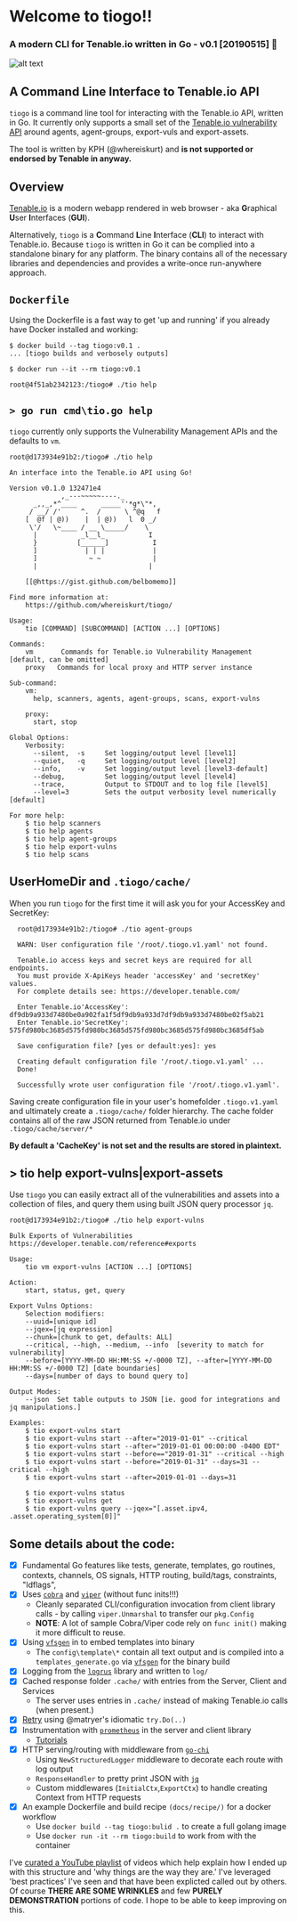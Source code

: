 # Welcome to tiogo!!
### A modern CLI for Tenable.io written in Go - v0.1 [20190515] :rocket:

[logo]: https://github.com/whereiskurt/tiogo/blob/master/docs/images/tiogo.logo.small.png "tiogopher"
![alt text](https://github.com/whereiskurt/tiogo/blob/master/docs/images/tiogo.logo.small.png "tiogopher")

## A **C**ommand **L**ine **I**nterface to Tenable.io API 
`tiogo` is a command line tool for interacting with the Tenable.io API, written in Go. It currently only supports a small set of the [Tenable.io vulnerability API](https://developer.tenable.com/reference) around agents, agent-groups, export-vuls and export-assets. 

The tool is written by KPH (@whereiskurt) and **is not supported or endorsed by Tenable in anyway.**

## Overview 
[Tenable.io](https://cloud.tenable.com) is a modern webapp rendered in web browser - aka **G**raphical **U**ser **I**nterfaces (**GUI**).

Alternatively, `tiogo` is a **C**ommand **L**ine **I**nterface (**CLI**) to interact with Tenable.io. Because `tiogo` is written in Go it can be complied into a standalone binary for any platform. The binary contains all of the necessary libraries and dependencies and provides a write-once run-anywhere approach.

## `Dockerfile`
Using the Dockerfile is a fast way to get 'up and running' if you already have Docker installed and working:
```
$ docker build --tag tiogo:v0.1 .
... [tiogo builds and verbosely outputs]

$ docker run --it --rm tiogo:v0.1
  
root@4f51ab2342123:/tiogo# ./tio help
```
## `> go run cmd\tio.go help`
`tiogo` currently only supports the Vulnerability Management APIs and the defaults to `vm`.

```
root@d173934e91b2:/tiogo# ./tio help

An interface into the Tenable.io API using Go!

Version v0.1.0 132471e4
	         ,_---~~~~~----._         
	  _,,_,*^____      _____''*g*\"*, 
	 / __/ /'     ^.  /      \ ^@q   f 
	[  @f | @))    |  | @))   l  0 _/  
	 \'/   \~____ / __ \_____/    \   
	  |           _l__l_           I   
	  }          [______]           I  
	  ]            | | |            |  
	  ]             ~ ~             |  
	  |                            |   
	
	[[@https://gist.github.com/belbomemo]]
	
Find more information at:
    https://github.com/whereiskurt/tiogo/

Usage:
    tio [COMMAND] [SUBCOMMAND] [ACTION ...] [OPTIONS]

Commands:
    vm       Commands for Tenable.io Vulnerability Management [default, can be omitted]
    proxy   Commands for local proxy and HTTP server instance

Sub-command:
    vm:
      help, scanners, agents, agent-groups, scans, export-vulns

    proxy:
      start, stop

Global Options:
    Verbosity:
      --silent,  -s     Set logging/output level [level1]
      --quiet,   -q     Set logging/output level [level2]
      --info,    -v     Set logging/output level [level3-default]
      --debug,          Set logging/output level [level4]
      --trace,          Output to STDOUT and to log file [level5]
      --level=3         Sets the output verbosity level numerically [default]

For more help:
    $ tio help scanners
    $ tio help agents
    $ tio help agent-groups
    $ tio help export-vulns
    $ tio help scans
```

## UserHomeDir and `.tiogo/cache/`
When you run `tiogo` for the first time it will ask you for your AccessKey and SecretKey:
```
  root@d173934e91b2:/tiogo# ./tio agent-groups

  WARN: User configuration file '/root/.tiogo.v1.yaml' not found.
  
  Tenable.io access keys and secret keys are required for all endpoints.
  You must provide X-ApiKeys header 'accessKey' and 'secretKey' values.
  For complete details see: https://developer.tenable.com/

  Enter Tenable.io'AccessKey': df9db9a933d7480be0a902fa1f5df9db9a933d7df9db9a933d7480be02f5ab21
  Enter Tenable.io'SecretKey': 575fd980bc3685d575fd980bc3685d575fd980bc3685d575fd980bc3685df5ab

  Save configuration file? [yes or default:yes]: yes

  Creating default configuration file '/root/.tiogo.v1.yaml' ...
  Done!
  
  Successfully wrote user configuration file '/root/.tiogo.v1.yaml'.
```

Saving create configuration file in your user's homefolder `.tiogo.v1.yaml` and ultimately create a `.tiogo/cache/` folder hierarchy. The cache folder contains all of the raw JSON returned from Tenable.io under `.tiogo/cache/server/*`

**By default a 'CacheKey' is not set and the results are stored in plaintext.**

## > tio help export-vulns|export-assets
Use `tiogo` you can easily extract all of the vulnerabilities and assets into a collection of files, and query them using built JSON query processor `jq`.
```
root@d173934e91b2:/tiogo# ./tio help export-vulns

Bulk Exports of Vulnerabilities
https://developer.tenable.com/reference#exports

Usage:
    tio vm export-vulns [ACTION ...] [OPTIONS]

Action:
    start, status, get, query

Export Vulns Options:
    Selection modifiers:
    --uuid=[unique id]
    --jqex=[jq expression]
    --chunk=[chunk to get, defaults: ALL]
    --critical, --high, --medium, --info  [severity to match for vulnerability]
    --before=[YYYY-MM-DD HH:MM:SS +/-0000 TZ], --after=[YYYY-MM-DD HH:MM:SS +/-0000 TZ] [date boundaries]
    --days=[number of days to bound query to]

Output Modes:
    --json  Set table outputs to JSON [ie. good for integrations and jq manipulations.]

Examples:
    $ tio export-vulns start
    $ tio export-vulns start --after="2019-01-01" --critical
    $ tio export-vulns start --after="2019-01-01 00:00:00 -0400 EDT"
    $ tio export-vulns start --before=="2019-01-31" --critical --high
    $ tio export-vulns start --before="2019-01-31" --days=31 --critical --high
    $ tio export-vulns start --after=2019-01-01 --days=31

    $ tio export-vulns status
    $ tio export-vulns get
    $ tio export-vulns query --jqex="[.asset.ipv4, .asset.operating_system[0]]"
```

## Some details about the code:
- [x] Fundamental Go features like tests, generate, templates, go routines, contexts, channels, OS signals, HTTP routing, build/tags, constraints, "ldflags", 
- [x] Uses [`cobra`](https://github.com/spf13/cobra) and [`viper`](https://github.com/spf13/viper) (without func inits!!!)
  - Cleanly separated CLI/configuration invocation from client library calls - by calling `viper.Unmarshal` to transfer our `pkg.Config`
  - **NOTE**: A lot of sample Cobra/Viper code rely on `func init()` making it more difficult to reuse. 
- [x] Using [`vfsgen`](https://github.com/shurcooL/vfsgen) in to embed templates into binary
    - The `config\template\*` contain all text output and is compiled into a `templates_generate.go` via [`vfsgen`](https://github.com/shurcooL/vfsgen) for the binary build
- [X] Logging from the [`logrus`](https://github.com/sirupsen/logrus) library and written to `log/`
- [x] Cached response folder `.cache/` with entries from the Server, Client and Services
  - The server uses entries in `.cache/` instead of making Tenable.io calls (when present.)
- [x] [Retry](https://github.com/matryer/try) using @matryer's idiomatic `try.Do(..)`
- [X] Instrumentation with [`prometheus`](https://prometheus.io/) in the server and client library
  - [Tutorials](https://pierrevincent.github.io/2017/12/prometheus-blog-series-part-4-instrumenting-code-in-go-and-java/)
- [X] HTTP serving/routing with middleware from [`go-chi`](https://github.com/go-chi/chi)
    - Using `NewStructuredLogger` middleware to decorate each route with log output
    - `ResponseHandler` to pretty print JSON with [`jq`](https://stedolan.github.io/jq/)
    - Custom middlewares (`InitialCtx`,`ExportCtx`) to handle creating Context from HTTP requests
- [x] An example Dockerfile and build recipe `(docs/recipe/)` for a docker workflow
  - Use `docker build --tag tiogo:bulid .` to create a full golang image
  - Use `docker run -it --rm tiogo:build` to work from with the container

I've [curated a YouTube playlist](https://www.youtube.com/playlist?list=PLa1qVAzg1FHthbIaRRbLyA4sNE4PmLmn6) of videos which help explain how I ended up with this structure and 'why things are the way they are.' I've leveraged 'best practices' I've seen and that have been explicted called out by others. Of course **THERE ARE SOME WRINKLES** and few **PURELY DEMONSTRATION** portions of code. I hope to be able to keep improving on this.
